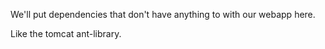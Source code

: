 We'll put dependencies that don't have anything to with our webapp here.

Like the tomcat ant-library.
